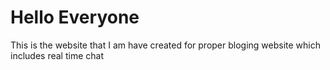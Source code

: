 <h1>Hello Everyone</h1>
<p>This is the website that I am have created for proper bloging website which includes real time chat</p>
